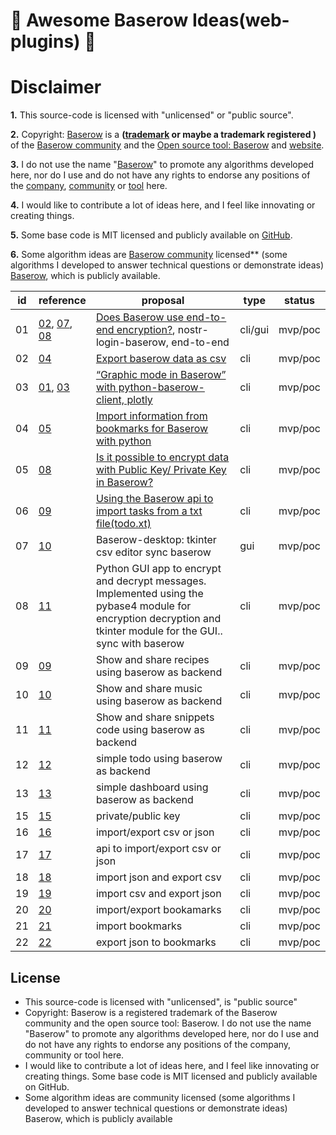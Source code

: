 # 🏅 Awesome Baserow Ideas(web-plugins) 🏅

# Disclaimer
**1.** This source-code is licensed with "unlicensed" or "public source".

**2.** Copyright: [Baserow](https://baserow.io/) is a **([trademark](https://baserow.io/) or maybe a trademark registered )** of the [Baserow community](https://community.baserow.io/) and the [Open source tool: Baserow](https://baserow.io/) and [website](https://baserow.io/). 

**3.** I do not use the name "[Baserow](https://baserow.io/)" to promote any algorithms developed here, nor do I use and do not have any rights to endorse any positions of the [company](https://baserow.io/), [community](https://community.baserow.io/) or [tool](https://github.com/bram2w/baserow) here.

**4.** I would like to contribute a lot of ideas here, and I feel like innovating or creating things.

**5.** Some base code is MIT licensed and publicly available on [GitHub](https://github.com/solarsbeans/awesome-baserow-ideas/).

**6.** Some algorithm ideas are [Baserow community](https://community.baserow.io/) licensed** (some algorithms I developed to answer technical questions or demonstrate ideas) [Baserow](https://baserow.io/), which is publicly available.

| id          | reference                               | proposal                                        | type               |  status |
| ----------- | --------------------------------------- | ----------------------------------------------- |--------------------|---------|
| 01 | [02](sample/02/main.py), [07](sample/07/main.py), [08](sample/08/main.py) | [Does Baserow use end-to-end encryption?](https://community.baserow.io/t/does-baserow-use-end-to-end-encryption/573), nostr-login-baserow, end-to-end   | cli/gui | mvp/poc | 
| 02 | [04](sample/04/main.py) |  [Export baserow data as csv](https://community.baserow.io/t/export-baserow-data-as-csv/3277) | cli | mvp/poc | 
| 03 | [01](sample/01/main.py), [03](sample/03/main.py) | [“Graphic mode in Baserow” with python-baserow-client, plotly](https://community.baserow.io/t/graphic-mode-in-baserow-with-python-baserow-client-plotly/3265) | cli | mvp/poc | 
| 04 | [05](sample/05/main.py) | [Import information from bookmarks for Baserow with python](https://community.baserow.io/t/import-information-from-bookmarks-for-baserow-with-python/3275/1) | cli | mvp/poc | 
| 05 | [08](sample/08/main.py) |  [Is it possible to encrypt data with Public Key/ Private Key in Baserow?](https://community.baserow.io/t/is-it-possible-to-encrypt-data-with-public-key-private-key-in-baserow/402)  | cli | mvp/poc | 
| 06 | [09](sample/01/main.py) | [Using the Baserow api to import tasks from a txt file(todo.xt)](https://community.baserow.io/t/using-the-baserow-api-to-import-tasks-from-a-txt-file-todo-xt/3276)  | cli | mvp/poc | 
| 07 | [10](sample/01/main.py) | Baserow-desktop: tkinter csv editor sync baserow  | gui | mvp/poc | 
| 08 | [11](sample/01/main.py) | Python GUI app to encrypt and decrypt messages. Implemented using the pybase4 module for encryption decryption and tkinter module for the GUI.. sync with baserow | cli | mvp/poc | 
| 09 | [09](sample/09/main.py) | Show and share recipes using baserow as backend  | cli | mvp/poc | 
| 10 | [10](sample/10/main.py) | Show and share music using baserow as backend  | cli | mvp/poc | 
| 11 | [11](sample/11/main.py) | Show and share snippets code using baserow as backend  | cli | mvp/poc | 
| 12 | [12](sample/12/main.py) | simple todo using baserow as backend  | cli | mvp/poc | 
| 13 | [13](sample/13/main.py) | simple dashboard using baserow as backend   | cli | mvp/poc | 
| 15 | [15](sample/15/main.py) | private/public key  | cli | mvp/poc | 
| 16 | [16](sample/16/main.py) | import/export csv or json  | cli | mvp/poc | 
| 17 | [17](sample/17/main.py) | api to import/export csv or json  | cli | mvp/poc | 
| 18 | [18](sample/18/main.py) | import json and export csv  | cli | mvp/poc | 
| 19 | [19](sample/19/main.py) | import csv and export json  | cli | mvp/poc | 
| 20 | [20](sample/20/main.py) | import/export bookamarks  | cli | mvp/poc | 
| 21 | [21](sample/21/main.py) | import bookmarks  | cli | mvp/poc |
| 22 | [22](sample/22/main.py) | export json to bookmarks  | cli | mvp/poc | 

## License
- This source-code is licensed with "unlicensed", is "public source"
- Copyright: Baserow is a registered trademark of the Baserow community and the open source tool: Baserow. I do not use the name "Baserow" to promote any algorithms developed here, nor do I use and do not have any rights to endorse any positions of the company, community or tool here.
- I would like to contribute a lot of ideas here, and I feel like innovating or creating things. Some base code is MIT licensed and publicly available on GitHub.
- Some algorithm ideas are community licensed (some algorithms I developed to answer technical questions or demonstrate ideas) Baserow, which is publicly available

